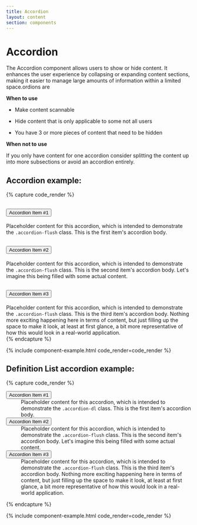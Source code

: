 ```yaml
---
title: Accordion
layout: content
section: components
---
```


# Accordion

The Accordion component allows users to show or hide content. It enhances the user experience by collapsing or expanding content sections, making it easier to manage large amounts of information within a limited space.ordions are

**When to use**

- Make content scannable

- Hide content that is only applicable to some not all users

- You have 3 or more pieces of content that need to be hidden

**When not to use**

If you only have content for one accordion consider splitting the content up into more subsections or avoid an accordion entirely.

## Accordion example:

{% capture code_render %}
<div class="accordion accordion-flush" id="accordionFlushExample">
  <div class="accordion-item">
    <h2 class="accordion-header" id="flush-headingOne">
      <button class="accordion-button collapsed" type="button" data-bs-toggle="collapse" data-bs-target="#flush-collapseOne" aria-expanded="false" aria-controls="flush-collapseOne">
        Accordion Item #1
      </button>
    </h2>
    <div id="flush-collapseOne" class="accordion-collapse collapse" aria-labelledby="flush-headingOne">
      <div class="accordion-body">Placeholder content for this accordion, which is intended to demonstrate the <code>.accordion-flush</code> class. This is the first item's accordion body.</div>
    </div>
  </div>
  <div class="accordion-item">
    <h2 class="accordion-header" id="flush-headingTwo">
      <button class="accordion-button collapsed" type="button" data-bs-toggle="collapse" data-bs-target="#flush-collapseTwo" aria-expanded="false" aria-controls="flush-collapseTwo">
        Accordion Item #2
      </button>
    </h2>
    <div id="flush-collapseTwo" class="accordion-collapse collapse" aria-labelledby="flush-headingTwo">
      <div class="accordion-body">Placeholder content for this accordion, which is intended to demonstrate the <code>.accordion-flush</code> class. This is the second item's accordion body. Let's imagine this being filled with some actual content.</div>
    </div>
  </div>
  <div class="accordion-item">
    <h2 class="accordion-header" id="flush-headingThree">
      <button class="accordion-button collapsed" type="button" data-bs-toggle="collapse" data-bs-target="#flush-collapseThree" aria-expanded="false" aria-controls="flush-collapseThree">
        Accordion Item #3
      </button>
    </h2>
    <div id="flush-collapseThree" class="accordion-collapse collapse" aria-labelledby="flush-headingThree">
      <div class="accordion-body">Placeholder content for this accordion, which is intended to demonstrate the <code>.accordion-flush</code> class. This is the third item's accordion body. Nothing more exciting happening here in terms of content, but just filling up the space to make it look, at least at first glance, a bit more representative of how this would look in a real-world application.</div>
    </div>
  </div>
</div>
{% endcapture %}

{% include component-example.html code_render=code_render %}

## Definition List accordion example:

{% capture code_render %}
<dl class="accordion accordion-flush" id="accordionFlushExample">
  <div class="accordion-item">
    <dt class="accordion-header" id="dl-headingOne">
      <button class="accordion-button collapsed" type="button" data-bs-toggle="collapse" data-bs-target="#dl-collapseOne" aria-expanded="false" aria-controls="dl-collapseOne">
        Accordion Item #1
      </button>
    </dt>
    <dd id="dl-collapseOne" class="accordion-collapse collapse" aria-labelledby="dl-headingOne">
      <div class="accordion-body">Placeholder content for this accordion, which is intended to demonstrate the <code>.accordion-dl</code> class. This is the first item's accordion body.</div>
    </dd>
  </div>
  <div class="accordion-item">
    <dt class="accordion-header" id="dl-headingTwo">
      <button class="accordion-button collapsed" type="button" data-bs-toggle="collapse" data-bs-target="#dl-collapseTwo" aria-expanded="false" aria-controls="dl-collapseTwo">
        Accordion Item #2
      </button>
    </dt>
    <dd id="dl-collapseTwo" class="accordion-collapse collapse" aria-labelledby="dl-headingTwo">
      <div class="accordion-body">Placeholder content for this accordion, which is intended to demonstrate the <code>.accordion-flush</code> class. This is the second item's accordion body. Let's imagine this being filled with some actual content.</div>
    </dd>
  </div>
  <div class="accordion-item">
    <dt class="accordion-header" id="dl-headingThree">
      <button class="accordion-button collapsed" type="button" data-bs-toggle="collapse" data-bs-target="#dl-collapseThree" aria-expanded="false" aria-controls="dl-collapseThree">
        Accordion Item #3
      </button>
    </dt>
    <dd id="dl-collapseThree" class="accordion-collapse collapse" aria-labelledby="dl-headingThree">
      <div class="accordion-body">Placeholder content for this accordion, which is intended to demonstrate the <code>.accordion-flush</code> class. This is the third item's accordion body. Nothing more exciting happening here in terms of content, but just filling up the space to make it look, at least at first glance, a bit more representative of how this would look in a real-world application.</div>
    </dd>
  </div>
</dl>
{% endcapture %}

{% include component-example.html code_render=code_render %}
